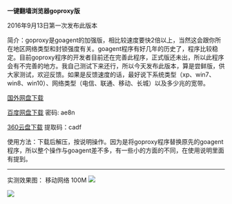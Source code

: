 **一键翻墙浏览器goproxy版**

2016年9月13日第一次发布此版本

简介：goproxy是goagent的加强版，相比较速度要快2倍以上，当然这会跟你所在地区网络类型和封锁强度有关。goagent程序有好几年的历史了，程序比较稳定。目前goproxy程序的开发者目前还在完善此程序，正式版还未出，所以此程序会有不完善的地方。我自己测试下来还行，所以今天发布此版本，算是尝鲜版，供大家测试，欢迎反馈。如果是反馈速度的话，最好说下系统类型（xp、win7、win8、win10）、网络类型（电信、联通、移动、长城）以及多少兆的宽带。

[国外网盘下载](https://mega.nz/#!csZSzYyA!PDecVEd3_b51hNvWV4jRaUYUcNviipgCw6tcFU3dSXw)

[百度网盘下载](http://pan.baidu.com/s/1caGetS) 密码: ae8n

[360云盘下载](https://yunpan.cn/ckwwxLya6znCh) 提取码：cadf


使用方法：下载后解压，按说明操作。因为是将goproxy程序替换原先的goagent程序，所以整个操作与goagent差不多，有一些小的方面的不同，在使用说明里面有提到。


***

实测效果图：
移动网络 100M
![](https://raw.githubusercontent.com/Alvin9999/pac2/master/gop1.png)

![](https://raw.githubusercontent.com/Alvin9999/pac2/master/gop2.png)